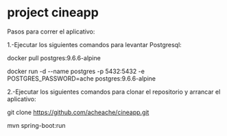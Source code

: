# project cineapp


Pasos para correr el aplicativo:


1.-Ejecutar los siguientes comandos para levantar Postgresql:

docker pull postgres:9.6.6-alpine

docker run -d --name postgres -p 5432:5432 -e POSTGRES_PASSWORD=ache postgres:9.6.6-alpine

2.-Ejecutar los siguientes comandos para clonar el repositorio y arrancar el aplicativo: 

git clone https://github.com/acheache/cineapp.git

mvn spring-boot:run
